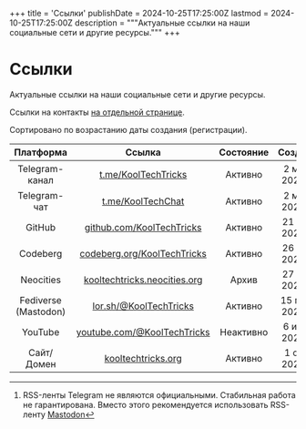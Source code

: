 +++
title = 'Ссылки'
publishDate = 2024-10-25T17:25:00Z
lastmod = 2024-10-25T17:25:00Z
description = """Актуальные ссылки на наши социальные сети и другие ресурсы."""
+++

# Ссылки

Актуальные ссылки на наши социальные сети и другие ресурсы.

Ссылки на контакты [на отдельной странице](/faq/contact).

Сортировано по возрастанию даты создания (регистрации).

|      Платформа     |            Ссылка            |Состояние|    Создано    | RSS-лента |
|:------------------:|:----------------------------:|:-------:|:-------------:|:---------:|
|   Telegram-канал   |     [t.me/KoolTechTricks]    | Активно |2 мар. 2023 г. |[RSS-Bridge] или [RSSHub] [^1]
|    Telegram-чат    |      [t.me/KoolTechChat]     | Активно |2 мар. 2023 г. |—
|       GitHub       |  [github.com/KoolTechTricks] | Активно |21 авг. 2023 г.|—
|      Codeberg      |[codeberg.org/KoolTechTricks] | Активно |26 авг. 2023 г.|[/KoolTechTricks.atom]
|     Neocities      |[kooltechtricks.neocities.org]|  Архив  |27 авг. 2023 г.|—
|Fediverse (Mastodon)|   [lor.sh/@KoolTechTricks]   | Активно |15 мар. 2024 г.|[/@KoolTechTricks.rss]
|      YouTube       |[youtube.com/@KoolTechTricks] |Неактивно|6 июн. 2024 г. |[/feeds/videos.xml]
|     Сайт/Домен     |     [kooltechtricks.org]     | Активно |1 сен. 2024 г. |По разделам

[t.me/KoolTechTricks]: https://t.me/KoolTechTricks
[RSS-Bridge]: https://rss-bridge.org/bridge01/?action=display&username=KoolTechTricks&bridge=TelegramBridge&format=Atom
[RSSHub]: https://rsshub.app/telegram/channel/KoolTechTricks
[t.me/KoolTechChat]: https://t.me/KoolTechChat
[github.com/KoolTechTricks]: https://github.com/KoolTechTricks
[codeberg.org/KoolTechTricks]: https://codeberg.org/KoolTechTricks
[/KoolTechTricks.atom]: https://codeberg.org/KoolTechTricks.atom
[kooltechtricks.neocities.org]: https://kooltechtricks.neocities.org
[lor.sh/@KoolTechTricks]: https://lor.sh/@KoolTechTricks
[/@KoolTechTricks.rss]: https://lor.sh/@KoolTechTricks.rss
[youtube.com/@KoolTechTricks]: https://www.youtube.com/@KoolTechTricks
[/feeds/videos.xml]: https://www.youtube.com/feeds/videos.xml?channel_id=UCpgXGvl34e24uhdtaO51Fqg
[kooltechtricks.org]: https://kooltechtricks.org


[^1]: RSS-ленты Telegram не являются официальными. Стабильная работа не
гарантирована. Вместо этого рекомендуется использовать RSS-ленту
[Mastodon][/@KoolTechTricks.rss]
